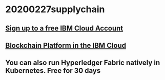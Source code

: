 # 20200227supplychain

## [Sign up to a free IBM Cloud Account](https://ibm.biz/BdqDWA)

## [Blockchain Platform in the IBM Cloud](https://cloud.ibm.com/catalog/services/blockchain-platform)

## You can also run Hyperledger Fabric natively in Kubernetes. Free for 30 days




               
